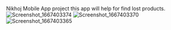 Nikhoj Mobile App project this app will help for find lost products.
![Screenshot_1667403374](https://user-images.githubusercontent.com/95316668/199535481-0f8aead3-19d0-40f9-a5fb-597b8a17f508.png)
![Screenshot_1667403370](https://user-images.githubusercontent.com/95316668/199535507-7cf702c1-ba97-4d1f-8794-356969150db1.png)
![Screenshot_1667403365](https://user-images.githubusercontent.com/95316668/199535531-60bc7c9c-6734-47fd-a0b1-0c0eb2b1dc9a.png)
